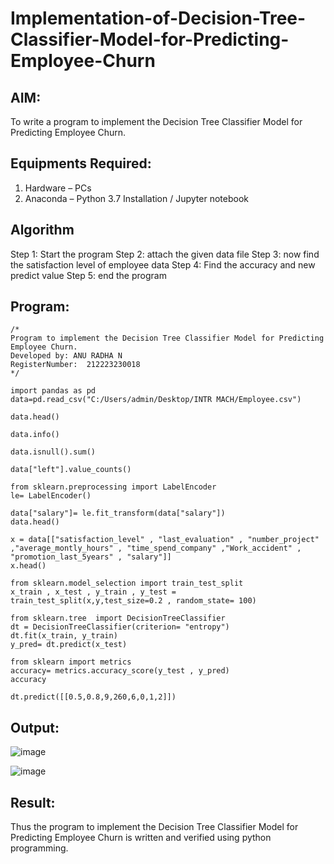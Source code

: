 # Implementation-of-Decision-Tree-Classifier-Model-for-Predicting-Employee-Churn

## AIM:
To write a program to implement the Decision Tree Classifier Model for Predicting Employee Churn.

## Equipments Required:
1. Hardware – PCs
2. Anaconda – Python 3.7 Installation / Jupyter notebook

## Algorithm
Step 1: Start the program
Step 2: attach the given data file
Step 3: now find the satisfaction level of employee data
Step 4: Find the accuracy and new predict value
Step 5: end the program
## Program:
```
/*
Program to implement the Decision Tree Classifier Model for Predicting Employee Churn.
Developed by: ANU RADHA N
RegisterNumber:  212223230018
*/
```
```
import pandas as pd
data=pd.read_csv("C:/Users/admin/Desktop/INTR MACH/Employee.csv")

data.head()

data.info()

data.isnull().sum()

data["left"].value_counts()

from sklearn.preprocessing import LabelEncoder
le= LabelEncoder()

data["salary"]= le.fit_transform(data["salary"])
data.head()

x = data[["satisfaction_level" , "last_evaluation" , "number_project" ,"average_montly_hours" , "time_spend_company" ,"Work_accident" , "promotion_last_5years" , "salary"]]
x.head()

from sklearn.model_selection import train_test_split
x_train , x_test , y_train , y_test = train_test_split(x,y,test_size=0.2 , random_state= 100)

from sklearn.tree  import DecisionTreeClassifier
dt = DecisionTreeClassifier(criterion= "entropy")
dt.fit(x_train, y_train)
y_pred= dt.predict(x_test)

from sklearn import metrics
accuracy= metrics.accuracy_score(y_test , y_pred)
accuracy

dt.predict([[0.5,0.8,9,260,6,0,1,2]])
```
## Output:

![image](https://github.com/user-attachments/assets/a48dd485-4cd1-4b7a-bf84-235dc7bca53c)


![image](https://github.com/user-attachments/assets/51ca152d-93db-4630-8bb0-1ce89b7935aa)


## Result:
Thus the program to implement the  Decision Tree Classifier Model for Predicting Employee Churn is written and verified using python programming.
